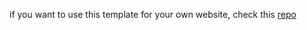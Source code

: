 if you want to use this template for your own website, check this [repo](https://github.com/alshedivat/al-folio)
